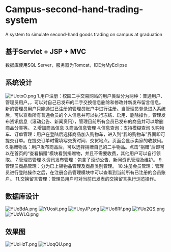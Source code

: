 # Campus-second-hand-trading-system
A system to simulate second-hand goods trading on campus at graduation

## 基于Servlet + JSP + MVC
数据库使用SQL Server，服务器为Tomcat，IDE为MyEclipse

## 系统设计
![YUotxO.png](https://s1.ax1x.com/2020/05/13/YUotxO.png)
1.用户注册：校园二手交易网站的用户类型分为两种：普通用户、管理员用户。，可以对自己已发布的二手交换信息删除和修改并新发布留言信息。新的管理员用户只能通过已注册的管理员账户中进行注册。当管理员登录进入系统后，可以查看所有普通会员的个人信息并可以执行冻结、启用、删除操作，管理发布资讯信息（滚动公告、新闻资讯），管理目前所有会员已发布的商品并可以增删商品分类等。
2.增加商品信息
3.商品信息管理
4.信息查询：支持模糊查询
5.购物车、订单管理：用户在登陆后选择商品加入购物车，进入到“我的购物车”界面即可提交订单。在提交订单时需填写交货时间、交货地点。页面会显示卖家的收款码。
6.捐赠物品：用户发布商品后，可以选择捐赠自己的二手物品。点击“捐赠”后即可以在首页的“查看捐赠”模块看到捐赠物，并且不需要收费，其他用户可以自行领取。
7.管理员管理
8.资讯发布管理：包含了滚动公告、新闻资讯管理及维护。
9.管理员商品管理：分为已上架物品管理及商品类别管理。
10.注册会员管理：管理员进行登陆操作之后，在注册会员管理模块中可以查看到当前所有已注册的会员账户。
11.交换留言管理：管理员用户可对当前已发表的交换留言执行浏览操作。

## 数据库设计
![YUoBdA.png](https://s1.ax1x.com/2020/05/13/YUoBdA.png)
![YUosit.png](https://s1.ax1x.com/2020/05/13/YUosit.png)
![YUoyJP.png](https://s1.ax1x.com/2020/05/13/YUoyJP.png)
![YUo6Rf.png](https://s1.ax1x.com/2020/05/13/YUo6Rf.png)
![YUo2QS.png](https://s1.ax1x.com/2020/05/13/YUo2QS.png)
![YUoWLQ.png](https://s1.ax1x.com/2020/05/13/YUoWLQ.png)

## 效果图
![YUoHzT.png](https://s1.ax1x.com/2020/05/13/YUoHzT.png)
![YUoqQU.png](https://s1.ax1x.com/2020/05/13/YUoqQU.png)
